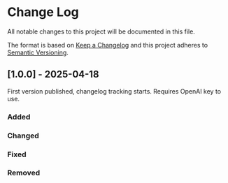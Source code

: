 # Change Log

All notable changes to this project will be documented in this file.

The format is based on [Keep a Changelog](https://keepachangelog.com/)
and this project adheres to [Semantic Versioning](https://semver.org/).


## [1.0.0] - 2025-04-18

First version published, changelog tracking starts. Requires OpenAI key to use.

### Added

### Changed

### Fixed

### Removed
